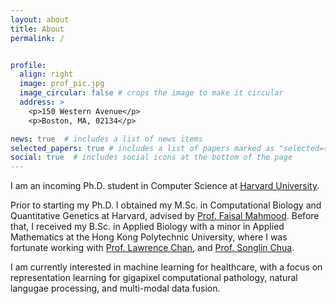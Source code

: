 ```yaml
---
layout: about
title: About
permalink: /


profile:
  align: right
  image: prof_pic.jpg
  image_circular: false # crops the image to make it circular
  address: >
    <p>150 Western Avenue</p>
    <p>Boston, MA, 02134</p>

news: true  # includes a list of news items
selected_papers: true # includes a list of papers marked as "selected={true}"
social: true  # includes social icons at the bottom of the page
---
```


I am an incoming Ph.D. student in Computer Science at [Harvard University](https://seas.harvard.edu/).

Prior to starting my Ph.D. I obtained my M.Sc. in Computational Biology and Quantitative Genetics at Harvard, advised by [Prof. Faisal Mahmood](faisal.ai). Before that, I received my B.Sc. in Applied Biology with a minor in Applied Mathematics at the Hong Kong Polytechnic University, where I was fortunate working with [Prof. Lawrence Chan](https://www.polyu.edu.hk/en/hti/people/academic-staff/dr-chan-lawrence-wc/), and [Prof. Songlin Chua](https://www.polyu.edu.hk/en/abct/people/academic-staff/dr-chua-song-lin/). 

I am currently interested in machine learning for healthcare, with a focus on representation learning for gigapixel computational pathology, natural langugae processing, and multi-modal data fusion. 